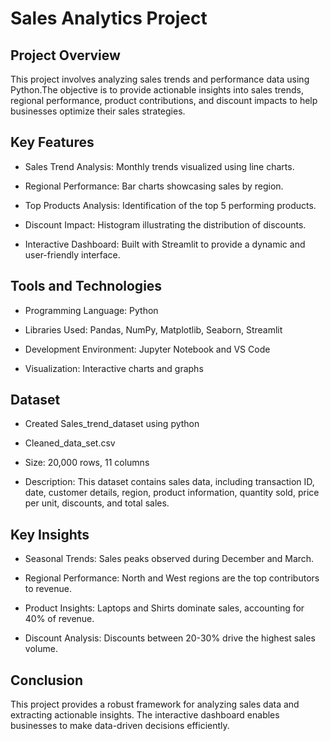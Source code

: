 # Sales Analytics Project

## Project Overview

This project involves analyzing sales trends and performance data using Python.The objective is to provide actionable insights into sales trends, regional performance, product contributions, and discount impacts to help businesses optimize their sales strategies.

## Key Features

* Sales Trend Analysis: Monthly trends visualized using line charts.

* Regional Performance: Bar charts showcasing sales by region.

* Top Products Analysis: Identification of the top 5 performing products.

* Discount Impact: Histogram illustrating the distribution of discounts.

* Interactive Dashboard: Built with Streamlit to provide a dynamic and user-friendly interface.

## Tools and Technologies

* Programming Language: Python

* Libraries Used: Pandas, NumPy, Matplotlib, Seaborn, Streamlit

* Development Environment: Jupyter Notebook and VS Code

* Visualization: Interactive charts and graphs

## Dataset

* Created Sales_trend_dataset using python

* Cleaned_data_set.csv

* Size: 20,000 rows, 11 columns

* Description: This dataset contains sales data, including transaction ID, date, customer details, region, product information, quantity sold, price per unit, discounts, and total sales.

## Key Insights

* Seasonal Trends: Sales peaks observed during December and March.

* Regional Performance: North and West regions are the top contributors to revenue.

* Product Insights: Laptops and Shirts dominate sales, accounting for 40% of revenue.

* Discount Analysis: Discounts between 20-30% drive the highest sales volume.


## Conclusion

This project provides a robust framework for analyzing sales data and extracting actionable insights. The interactive dashboard enables businesses to make data-driven decisions efficiently.
